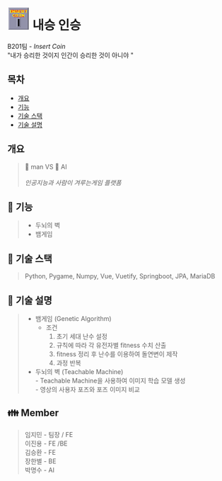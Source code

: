 # <img src="./img/insertcoin.png" width="50" height="50" /> 내승 인승

B201팀 - *Insert Coin*   
"내가 승리한 것이지 인간이 승리한 것이 아니야 "


## 목차
- [개요](#개요)
- [기능](#기능)
- [기술 스택](#기술-스택)
- [기술 설명](#기술-설명법)

## 개요
> :information_desk_person: man VS :bust_in_silhouette: AI  <br><br>
> *인공지능과 사람이 겨루는게임 플랫폼*  

## :bust_in_silhouette: 기능
> * 두뇌의 벽
> * 뱀게임 

## :information_desk_person: 기술 스택
> Python, Pygame, Numpy, Vue, Vuetify, Springboot, JPA, MariaDB

## 🙉 기술 설명
>
> - 뱀게임 (Genetic Algorithm)
>   - 조건
>     1. 초기 세대 난수 설정
>     2. 규칙에 따라 각 유전자별 fitness 수치 산출
>     3. fitness 정리 후 난수를 이용하여 돌연변이 제작
>     4. 과정 반복
> - 두뇌의 벽 (Teachable Machine)   
    - Teachable Machine을 사용하여 이미지 학습 모델 생성  
    - 영상의 사용자 포즈와 포즈 이미지 비교  


## 	👪 Member
> 임지민 - 팀장 / FE  
> 이진용 - FE /BE  
> 김승환 - FE  
> 장한별 - BE  
> 박명수 - AI  

